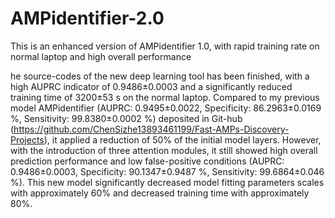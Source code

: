 # AMPidentifier-2.0
This is an enhanced version of AMPidentifier 1.0, with rapid training rate on normal laptop and high overall performance

he source-codes of the new deep learning tool has been finished, with a high AUPRC indicator of 0.9486±0.0003 and a significantly reduced training time of 3200±53 s on the normal laptop. Compared to my previous model AMPidentifier (AUPRC: 0.9495±0.0022, Specificity: 86.2963±0.0169 %, Sensitivity: 99.8380±0.0002 %) deposited in Git-hub (https://github.com/ChenSizhe13893461199/Fast-AMPs-Discovery-Projects), it applied a reduction of 50% of the initial model layers. However, with the introduction of three attention modules, it still showed high overall prediction performance and low false-positive conditions (AUPRC: 0.9486±0.0003, Specificity: 90.1347±0.9487 %, Sensitivity: 99.6864±0.046 %). This new model significantly decreased model fitting parameters scales with approximately 60% and decreased training time with approximately 80%.
